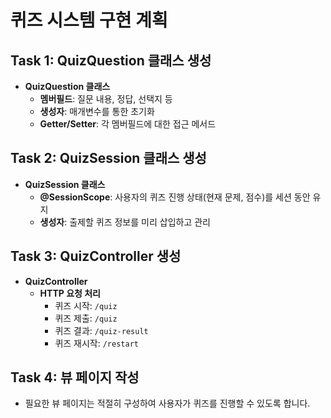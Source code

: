 # 퀴즈 시스템 구현 계획

## Task 1: QuizQuestion 클래스 생성
- **QuizQuestion 클래스**
    - **멤버필드**: 질문 내용, 정답, 선택지 등
    - **생성자**: 매개변수를 통한 초기화
    - **Getter/Setter**: 각 멤버필드에 대한 접근 메서드

## Task 2: QuizSession 클래스 생성
- **QuizSession 클래스**
    - **@SessionScope**: 사용자의 퀴즈 진행 상태(현재 문제, 점수)를 세션 동안 유지
    - **생성자**: 출제할 퀴즈 정보를 미리 삽입하고 관리

## Task 3: QuizController 생성
- **QuizController**
    - **HTTP 요청 처리**
        - 퀴즈 시작: `/quiz`
        - 퀴즈 제출: `/quiz`
        - 퀴즈 결과: `/quiz-result`
        - 퀴즈 재시작: `/restart`

## Task 4: 뷰 페이지 작성
- 필요한 뷰 페이지는 적절히 구성하여 사용자가 퀴즈를 진행할 수 있도록 합니다.